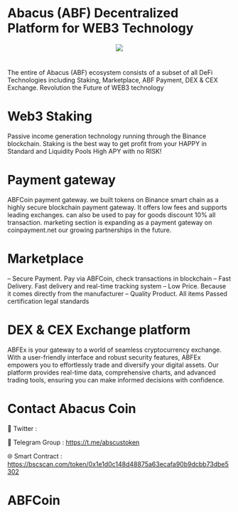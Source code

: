 # Abacus (ABF) Decentralized Platform for WEB3 Technology

<div align="center"><img src="https://abacus.finance/wp-content/uploads/2023/10/bannerimg.png)" /><br />
</div>
<div align="center">
  <h1>
</div>

The entire of Abacus (ABF) ecosystem consists of a subset of all DeFi Technologies including Staking, Marketplace, ABF Payment, DEX & CEX Exchange. Revolution the Future of WEB3 technology
# Web3 Staking

Passive income generation technology running through the Binance blockchain. Staking is the best way to get profit from your HAPPY in Standard and Liquidity Pools High APY with no RISK!

# Payment gateway
ABFCoin payment gateway. we built tokens on Binance smart chain as a highly secure blockchain payment gateway. It offers low fees and supports leading exchanges. can also be used to pay for goods discount 10% all transaction. marketing section is expanding as a payment gateway on coinpayment.net our growing partnerships in the future.

# Marketplace
 – Secure Payment. Pay via ABFCoin, check transactions in blockchain
 – Fast Delivery. Fast delivery and real-time tracking system
 – Low Price. Because it comes directly from the manufacturer
 – Quality Product.  All items Passed certification legal standards

# DEX & CEX Exchange platform
ABFEx is your gateway to a world of seamless cryptocurrency exchange. With a user-friendly interface and robust security features, ABFEx empowers you to effortlessly trade and diversify your digital assets. Our platform provides real-time data, comprehensive charts, and advanced trading tools, ensuring you can make informed decisions with confidence.

# Contact Abacus Coin

💎 Twitter : 

🚀 Telegram Group : https://t.me/abscustoken

🌐 Smart Contract : https://bscscan.com/token/0x1e1d0c148d48875a63ecafa90b9dcbb73dbe5302
# ABFCoin
